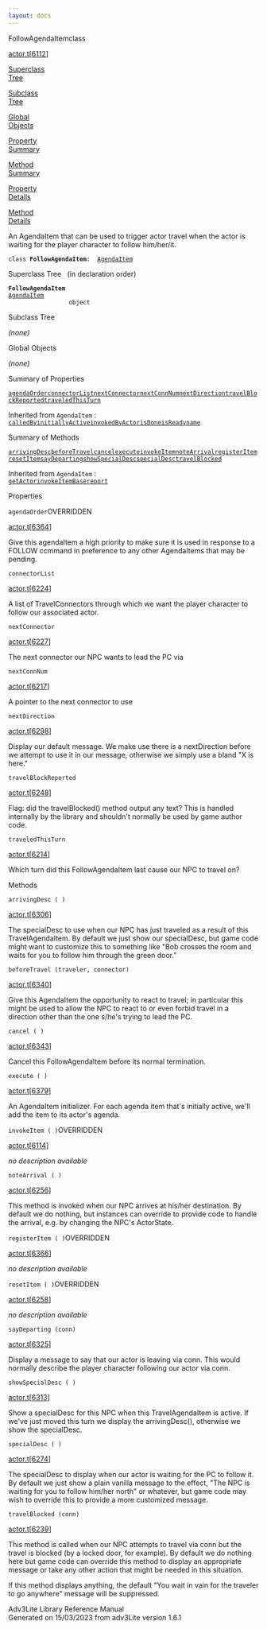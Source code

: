 ```yaml
---
layout: docs
---
```

<span class="title">FollowAgendaItem</span><span class="type">class</span>

[actor.t](../file/actor.t.html)\[[6112](../source/actor.t.html#6112)\]

[Superclass  
Tree](#_SuperClassTree_)

[Subclass  
Tree](#_SubClassTree_)

[Global  
Objects](#_ObjectSummary_)

[Property  
Summary](#_PropSummary_)

[Method  
Summary](#_MethodSummary_)

[Property  
Details](#_Properties_)

[Method  
Details](#_Methods_)

<div class="fdesc">

An AgendaItem that can be used to trigger actor travel when the actor is
waiting for the player character to follow him/her/it.

`class `**`FollowAgendaItem`**` :   `[`AgendaItem`](../object/AgendaItem.html)

</div>

<span id="_SuperClassTree_"></span>

<div class="mjhd">

<span class="hdln">Superclass Tree</span>   (in declaration order)

</div>

**`FollowAgendaItem`**  
[`AgendaItem`](../object/AgendaItem.html)  
`                 object`  
<span id="_SubClassTree_"></span>

<div class="mjhd">

<span class="hdln">Subclass Tree</span>  

</div>

*(none)* <span id="_ObjectSummary_"></span>

<div class="mjhd">

<span class="hdln">Global Objects</span>  

</div>

*(none)* <span id="_PropSummary_"></span>

<div class="mjhd">

<span class="hdln">Summary of Properties</span>  

</div>

[`agendaOrder`](#agendaOrder)[`connectorList`](#connectorList)[`nextConnector`](#nextConnector)[`nextConnNum`](#nextConnNum)[`nextDirection`](#nextDirection)[`travelBlockReported`](#travelBlockReported)[`traveledThisTurn`](#traveledThisTurn)

Inherited from `AgendaItem` :  
[`calledBy`](../object/AgendaItem.html#calledBy)[`initiallyActive`](../object/AgendaItem.html#initiallyActive)[`invokedByActor`](../object/AgendaItem.html#invokedByActor)[`isDone`](../object/AgendaItem.html#isDone)[`isReady`](../object/AgendaItem.html#isReady)[`name`](../object/AgendaItem.html#name)

<span id="_MethodSummary_"></span>

<div class="mjhd">

<span class="hdln">Summary of Methods</span>  

</div>

[`arrivingDesc`](#arrivingDesc)[`beforeTravel`](#beforeTravel)[`cancel`](#cancel)[`execute`](#execute)[`invokeItem`](#invokeItem)[`noteArrival`](#noteArrival)[`registerItem`](#registerItem)[`resetItem`](#resetItem)[`sayDeparting`](#sayDeparting)[`showSpecialDesc`](#showSpecialDesc)[`specialDesc`](#specialDesc)[`travelBlocked`](#travelBlocked)

Inherited from `AgendaItem` :  
[`getActor`](../object/AgendaItem.html#getActor)[`invokeItemBase`](../object/AgendaItem.html#invokeItemBase)[`report`](../object/AgendaItem.html#report)

<span id="_Properties_"></span>

<div class="mjhd">

<span class="hdln">Properties</span>  

</div>

<span id="agendaOrder"></span>

`agendaOrder`<span class="rem">OVERRIDDEN</span>

[actor.t](../file/actor.t.html)\[[6364](../source/actor.t.html#6364)\]

<div class="desc">

Give this agendaItem a high priority to make sure it is used in response
to a FOLLOW ccmmand in preference to any other AgendaItems that may be
pending.

</div>

<span id="connectorList"></span>

`connectorList`

[actor.t](../file/actor.t.html)\[[6224](../source/actor.t.html#6224)\]

<div class="desc">

A list of TravelConnectors through which we want the player character to
follow our associated actor.

</div>

<span id="nextConnector"></span>

`nextConnector`

[actor.t](../file/actor.t.html)\[[6227](../source/actor.t.html#6227)\]

<div class="desc">

The next connector our NPC wants to lead the PC via

</div>

<span id="nextConnNum"></span>

`nextConnNum`

[actor.t](../file/actor.t.html)\[[6217](../source/actor.t.html#6217)\]

<div class="desc">

A pointer to the next connector to use

</div>

<span id="nextDirection"></span>

`nextDirection`

[actor.t](../file/actor.t.html)\[[6298](../source/actor.t.html#6298)\]

<div class="desc">

Display our default message. We make use there is a nextDirection before
we attempt to use it in our message, otherwise we simply use a bland "X
is here."

</div>

<span id="travelBlockReported"></span>

`travelBlockReported`

[actor.t](../file/actor.t.html)\[[6248](../source/actor.t.html#6248)\]

<div class="desc">

Flag: did the travelBlocked() method output any text? This is handled
internally by the library and shouldn't normally be used by game author
code.

</div>

<span id="traveledThisTurn"></span>

`traveledThisTurn`

[actor.t](../file/actor.t.html)\[[6214](../source/actor.t.html#6214)\]

<div class="desc">

Which turn did this FollowAgendaItem last cause our NPC to travel on?

</div>

<span id="_Methods_"></span>

<div class="mjhd">

<span class="hdln">Methods</span>  

</div>

<span id="arrivingDesc"></span>

`arrivingDesc ( )`

[actor.t](../file/actor.t.html)\[[6306](../source/actor.t.html#6306)\]

<div class="desc">

The specialDesc to use when our NPC has just traveled as a result of
this TravelAgendaItem. By default we just show our specialDesc, but game
code might want to customize this to something like "Bob crosses the
room and waits for you to follow him through the green door."

</div>

<span id="beforeTravel"></span>

`beforeTravel (traveler, connector)`

[actor.t](../file/actor.t.html)\[[6340](../source/actor.t.html#6340)\]

<div class="desc">

Give this AgendaItem the opportunity to react to travel; in particular
this might be used to allow the NPC to react to or even forbid travel in
a direction other than the one s/he's trying to lead the PC.

</div>

<span id="cancel"></span>

`cancel ( )`

[actor.t](../file/actor.t.html)\[[6343](../source/actor.t.html#6343)\]

<div class="desc">

Cancel this FollowAgendaItem before its normal termination.

</div>

<span id="execute"></span>

`execute ( )`

[actor.t](../file/actor.t.html)\[[6379](../source/actor.t.html#6379)\]

<div class="desc">

An AgendaItem initializer. For each agenda item that's initially active,
we'll add the item to its actor's agenda.

</div>

<span id="invokeItem"></span>

`invokeItem ( )`<span class="rem">OVERRIDDEN</span>

[actor.t](../file/actor.t.html)\[[6114](../source/actor.t.html#6114)\]

<div class="desc">

*no description available*

</div>

<span id="noteArrival"></span>

`noteArrival ( )`

[actor.t](../file/actor.t.html)\[[6256](../source/actor.t.html#6256)\]

<div class="desc">

This method is invoked when our NPC arrives at his/her destination. By
default we do nothing, but instances can override to provide code to
handle the arrival, e.g. by changing the NPC's ActorState.

</div>

<span id="registerItem"></span>

`registerItem ( )`<span class="rem">OVERRIDDEN</span>

[actor.t](../file/actor.t.html)\[[6366](../source/actor.t.html#6366)\]

<div class="desc">

*no description available*

</div>

<span id="resetItem"></span>

`resetItem ( )`<span class="rem">OVERRIDDEN</span>

[actor.t](../file/actor.t.html)\[[6258](../source/actor.t.html#6258)\]

<div class="desc">

*no description available*

</div>

<span id="sayDeparting"></span>

`sayDeparting (conn)`

[actor.t](../file/actor.t.html)\[[6325](../source/actor.t.html#6325)\]

<div class="desc">

Display a message to say that our actor is leaving via conn. This would
normally describe the player character following our actor via conn.

</div>

<span id="showSpecialDesc"></span>

`showSpecialDesc ( )`

[actor.t](../file/actor.t.html)\[[6313](../source/actor.t.html#6313)\]

<div class="desc">

Show a specialDesc for this NPC when this TravelAgendaItem is active. If
we've just moved this turn we display the arrivingDesc(), otherwise we
show the specialDesc.

</div>

<span id="specialDesc"></span>

`specialDesc ( )`

[actor.t](../file/actor.t.html)\[[6274](../source/actor.t.html#6274)\]

<div class="desc">

The specialDesc to display when our actor is waiting for the PC to
follow it. By default we just show a plain vanilla message to the
effect, "The NPC is waiting for you to follow him/her north" or
whatever, but game code may wish to override this to provide a more
customized message.

</div>

<span id="travelBlocked"></span>

`travelBlocked (conn)`

[actor.t](../file/actor.t.html)\[[6239](../source/actor.t.html#6239)\]

<div class="desc">

This method is called when our NPC attempts to travel via conn but the
travel is blocked (by a locked door, for example). By default we do
nothing here but game code can override this method to display an
appropriate message or take any other action that might be needed in
this situation.

If this method displays anything, the default "You wait in vain for the
traveler to go anywhere" message will be suppressed.

</div>

<div class="ftr">

Adv3Lite Library Reference Manual  
Generated on 15/03/2023 from adv3Lite version 1.6.1

</div>
